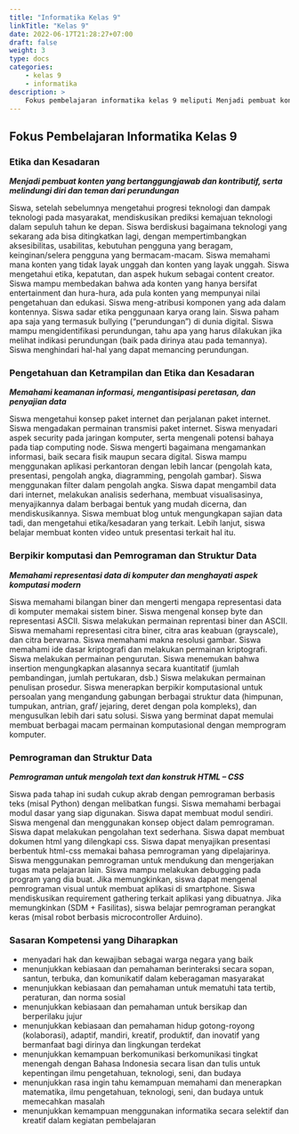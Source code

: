 ```yaml
---
title: "Informatika Kelas 9"
linkTitle: "Kelas 9"
date: 2022-06-17T21:28:27+07:00
draft: false
weight: 3
type: docs
categories:
    - kelas 9
    - informatika
description: >
    Fokus pembelajaran informatika kelas 9 meliputi Menjadi pembuat konten yang bertanggungjawab dan kontributif, serta melindungi diri dan teman dari perundungan; Memahami keamanan informasi, mengantisipasi peretasan, dan penyajian data; Memahami representasi data di komputer dan menghayati aspek komputasi modern; Pemrograman untuk mengolah text dan konstruk HTML – CSS
---
```

## Fokus Pembelajaran Informatika Kelas 9
### Etika dan Kesadaran
***Menjadi pembuat konten yang bertanggungjawab dan kontributif, serta melindungi diri dan teman dari perundungan***

Siswa, setelah sebelumnya mengetahui progresi teknologi dan dampak teknologi pada masyarakat, mendiskusikan prediksi kemajuan teknologi dalam sepuluh tahun ke depan. Siswa berdiskusi bagaimana teknologi yang sekarang ada bisa ditingkatkan lagi, dengan mempertimbangkan aksesibilitas, usabilitas, kebutuhan pengguna yang beragam, keinginan/selera pengguna yang bermacam-macam. Siswa memahami mana konten yang tidak layak unggah dan konten yang layak unggah. Siswa mengetahui etika, kepatutan, dan aspek hukum sebagai content creator. Siswa mampu membedakan bahwa ada konten yang hanya bersifat entertainment dan hura-hura, ada pula konten yang mempunyai nilai pengetahuan dan edukasi. Siswa meng-atribusi komponen yang ada dalam kontennya. Siswa sadar etika penggunaan karya orang lain. Siswa paham apa saja yang termasuk bullying (“perundungan”) di dunia digital. Siswa mampu mengidentifikasi perundungan, tahu apa yang harus dilakukan jika melihat indikasi perundungan (baik pada dirinya atau pada temannya). Siswa menghindari hal-hal yang dapat memancing perundungan.

### Pengetahuan dan Ketrampilan dan Etika dan Kesadaran
***Memahami keamanan informasi, mengantisipasi peretasan, dan penyajian data***

Siswa mengetahui konsep paket internet dan perjalanan paket internet. Siswa mengadakan permainan transmisi paket internet. Siswa menyadari aspek security pada jaringan komputer, serta mengenali potensi bahaya pada tiap computing node. Siswa mengerti bagaimana mengamankan informasi, baik secara fisik maupun secara digital. Siswa mampu menggunakan aplikasi perkantoran dengan lebih lancar (pengolah kata, presentasi, pengolah angka, diagramming, pengolah gambar). Siswa menggunakan filter dalam pengolah angka. Siswa dapat mengambil data dari internet, melakukan analisis sederhana, membuat visualisasinya, menyajikannya dalam berbagai bentuk yang mudah dicerna, dan mendiskusikannya. Siswa membuat blog untuk mengungkapan sajian data tadi, dan mengetahui etika/kesadaran yang terkait. Lebih lanjut, siswa belajar membuat konten video untuk presentasi terkait hal itu.

### Berpikir komputasi dan Pemrograman dan Struktur Data
***Memahami representasi data di komputer dan menghayati aspek komputasi modern***

Siswa memahami bilangan biner dan mengerti mengapa representasi data di komputer memakai sistem biner. Siswa mengenal konsep byte dan representasi ASCII. Siswa melakukan permainan reprentasi biner dan ASCII. Siswa memahami representasi citra biner, citra aras keabuan (grayscale), dan citra berwarna. Siswa memahami makna resolusi gambar. Siswa memahami ide dasar kriptografi dan melakukan permainan kriptografi. Siswa melakukan permainan pengurutan. Siswa menemukan bahwa insertion mengungkapkan alasannya secara kuantitatif (jumlah pembandingan, jumlah pertukaran, dsb.) Siswa melakukan permainan penulisan prosedur. Siswa menerapkan berpikir komputasional untuk persoalan yang mengandung gabungan berbagai struktur data (himpunan, tumpukan, antrian, graf/ jejaring, deret dengan pola kompleks), dan mengusulkan lebih dari satu solusi. Siswa yang berminat dapat memulai membuat berbagai macam permainan komputasional dengan memprogram komputer.

### Pemrograman dan Struktur Data
***Pemrograman untuk mengolah text dan konstruk HTML – CSS***

Siswa pada tahap ini sudah cukup akrab dengan pemrograman berbasis teks (misal Python) dengan melibatkan fungsi. Siswa memahami berbagai modul dasar yang siap digunakan. Siswa dapat membuat modul sendiri. Siswa mengenal dan menggunakan konsep object dalam pemrograman. Siswa dapat melakukan pengolahan text sederhana. Siswa dapat membuat dokumen html yang dilengkapi css. Siswa dapat menyajikan presentasi berbentuk html-css memakai bahasa pemrograman yang dipelajarinya. Siswa menggunakan pemrograman untuk mendukung dan mengerjakan tugas mata pelajaran lain. Siswa mampu melakukan debugging pada program yang dia buat. Jika memungkinkan, siswa dapat mengenal pemrograman visual untuk membuat aplikasi di smartphone. Siswa mendiskusikan requirement gathering terkait aplikasi yang dibuatnya. Jika memungkinkan (SDM + Fasilitas), siswa belajar pemrograman perangkat keras (misal robot berbasis microcontroller Arduino).

### Sasaran Kompetensi yang Diharapkan
- menyadari hak dan kewajiban sebagai warga negara yang baik
- menunjukkan kebiasaan dan pemahaman berinteraksi secara sopan, santun, terbuka, dan komunikatif dalam keberagaman masyarakat
- menunjukkan kebiasaan dan pemahaman untuk mematuhi tata tertib, peraturan, dan norma sosial
- menunjukkan kebiasaan dan pemahaman untuk bersikap dan berperilaku jujur
- menunjukkan kebiasaan dan pemahaman hidup gotong-royong (kolaborasi), adaptif, mandiri, kreatif, produktif, dan inovatif yang bermanfaat bagi dirinya dan lingkungan terdekat
- menunjukkan kemampuan berkomunikasi berkomunikasi tingkat menengah dengan Bahasa Indonesia secara lisan dan tulis untuk kepentingan ilmu pengetahuan, teknologi, seni, dan budaya
- menunjukkan rasa ingin tahu kemampuan memahami dan menerapkan matematika, ilmu pengetahuan, teknologi, seni, dan budaya untuk memecahkan masalah
- menunjukkan kemampuan menggunakan informatika secara selektif dan kreatif dalam kegiatan pembelajaran
